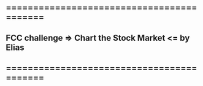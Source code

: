 ==========================================
---------------------------------------------------
FCC challenge => Chart the Stock Market <= by Elias
---------------------------------------------------
==========================================
---------------------------------------------------